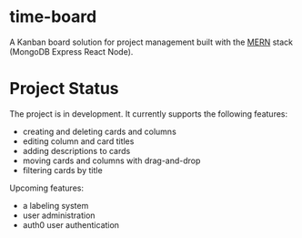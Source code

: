 # time-board

A Kanban board solution for project management built with the [MERN](https://www.mongodb.com/mern-stack) stack (MongoDB Express React Node).   

# Project Status

The project is in development. It currently supports the following features: 
* creating and deleting cards and columns
* editing column and card titles
* adding descriptions to cards
* moving cards and columns with drag-and-drop
* filtering cards by title

Upcoming features:
* a labeling system
* user administration 
* auth0 user authentication
